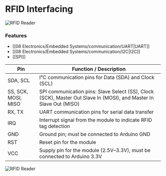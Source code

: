 
# RFID Interfacing

![RFID Reader](RFID%20Reader.png)
### Features
- [[08 Electronics/Embedded Systems/communication/UART|UART]]
- [[08 Electronics/Embedded Systems/communication/I2C|I2C]]
- [[SPI]]

| Pin | Function / Description |
|-----|----------------------|
| SDA, SCL | I²C communication pins for Data (SDA) and Clock (SCL) |
| SS, SCK, MOSI, MISO | SPI communication pins: Slave Select (SS), Clock (SCK), Master Out Slave In (MOSI), and Master In Slave Out (MISO) |
| RX, TX | UART communication pins for serial data transfer |
| IRQ | Interrupt signal from the module to indicate RFID tag detection |
| GND | Ground pin; must be connected to Arduino GND |
| RST | Reset pin for the module |
| VCC | Supply pin for the module (2.5V–3.3V), must be connected to Arduino 3.3V |

![RFID Reader](RFID%20Reader-1.png)

